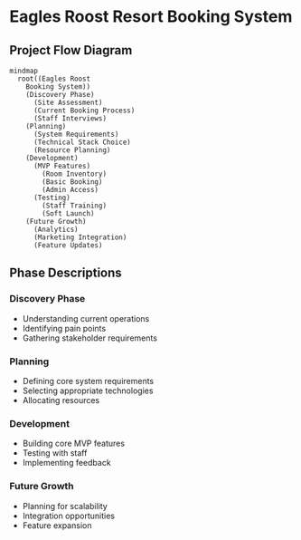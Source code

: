 # Eagles Roost Resort Booking System

## Project Flow Diagram

```mermaid
mindmap
  root((Eagles Roost
    Booking System))
    (Discovery Phase)
      (Site Assessment)
      (Current Booking Process)
      (Staff Interviews)
    (Planning)
      (System Requirements)
      (Technical Stack Choice)
      (Resource Planning)
    (Development)
      (MVP Features)
        (Room Inventory)
        (Basic Booking)
        (Admin Access)
      (Testing)
        (Staff Training)
        (Soft Launch)
    (Future Growth)
      (Analytics)
      (Marketing Integration)
      (Feature Updates)
```

## Phase Descriptions

### Discovery Phase
- Understanding current operations
- Identifying pain points
- Gathering stakeholder requirements

### Planning
- Defining core system requirements
- Selecting appropriate technologies
- Allocating resources

### Development
- Building core MVP features
- Testing with staff
- Implementing feedback

### Future Growth
- Planning for scalability
- Integration opportunities
- Feature expansion